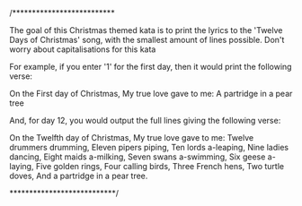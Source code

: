 /**************************

The goal of this Christmas themed kata is to print the lyrics to the 'Twelve Days of Christmas' song, with the smallest amount of lines possible.
Don't worry about capitalisations for this kata

For example, if you enter '1' for the first day, then it would print the following verse:

On the First day of Christmas,
My true love gave to me:
A partridge in a pear tree

And, for day 12, you would output the full lines giving the following verse:

On the Twelfth day of Christmas,
My true love gave to me:
Twelve drummers drumming,
Eleven pipers piping,
Ten lords a-leaping,
Nine ladies dancing,
Eight maids a-milking,
Seven swans a-swimming,
Six geese a-laying,
Five golden rings,
Four calling birds,
Three French hens,
Two turtle doves,
And a partridge in a pear tree.

***************************/
